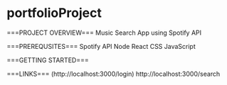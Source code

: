 # portfolioProject

===PROJECT OVERVIEW===
Music Search App using Spotify API


===PREREQUSITES===
Spotify API
Node
React
CSS
JavaScript

===GETTING STARTED===


===LINKS===
(http://localhost:3000/login)
http://localhost:3000/search